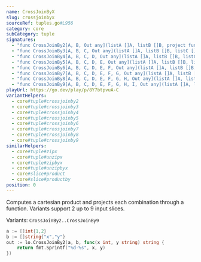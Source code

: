 ```yaml
---
name: CrossJoinByX
slug: crossjoinbyx
sourceRef: tuples.go#L956
category: core
subCategory: tuple
signatures:
  - "func CrossJoinBy2[A, B, Out any](listA []A, listB []B, project func(a A, b B) Out) []Out"
  - "func CrossJoinBy3[A, B, C, Out any](listA []A, listB []B, listC []C, project func(a A, b B, c C) Out) []Out"
  - "func CrossJoinBy4[A, B, C, D, Out any](listA []A, listB []B, listC []C, listD []D, project func(a A, b B, c C, d D) Out) []Out"
  - "func CrossJoinBy5[A, B, C, D, E, Out any](listA []A, listB []B, listC []C, listD []D, listE []E, project func(a A, b B, c C, d D, e E) Out) []Out"
  - "func CrossJoinBy6[A, B, C, D, E, F, Out any](listA []A, listB []B, listC []C, listD []D, listE []E, listF []F, project func(a A, b B, c C, d D, e E, f F) Out) []Out"
  - "func CrossJoinBy7[A, B, C, D, E, F, G, Out any](listA []A, listB []B, listC []C, listD []D, listE []E, listF []F, listG []G, project func(a A, b B, c C, d D, e E, f F, g G) Out) []Out"
  - "func CrossJoinBy8[A, B, C, D, E, F, G, H, Out any](listA []A, listB []B, listC []C, listD []D, listE []E, listF []F, listG []G, listH []H, project func(a A, b B, c C, d D, e E, f F, g G, h H) Out) []Out"
  - "func CrossJoinBy9[A, B, C, D, E, F, G, H, I, Out any](listA []A, listB []B, listC []C, listD []D, listE []E, listF []F, listG []G, listH []H, listI []I, project func(a A, b B, c C, d D, e E, f F, g G, h H, i I) Out) []Out"
playUrl: https://go.dev/play/p/8Y7btpvuA-C
variantHelpers:
  - core#tuple#crossjoinby2
  - core#tuple#crossjoinby3
  - core#tuple#crossjoinby4
  - core#tuple#crossjoinby5
  - core#tuple#crossjoinby6
  - core#tuple#crossjoinby7
  - core#tuple#crossjoinby8
  - core#tuple#crossjoinby9
similarHelpers:
  - core#tuple#zipx
  - core#tuple#unzipx
  - core#tuple#zipbyx
  - core#tuple#unzipbyx
  - core#slice#product
  - core#slice#productby
position: 0
---
```


Computes a cartesian product and projects each combination through a function. Variants support 2 up to 9 input slices.

Variants: `CrossJoinBy2..CrossJoinBy9`

```go
a := []int{1,2}
b := []string{"x","y"}
out := lo.CrossJoinBy2(a, b, func(x int, y string) string {
    return fmt.Sprintf("%d-%s", x, y)
})
```


